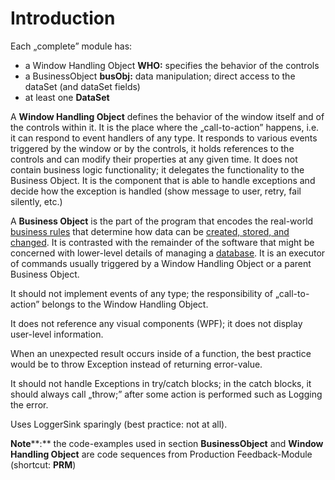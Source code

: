 # Introduction

Each „complete” module has:

- a Window Handling Object **WHO:**  specifies the behavior of the controls
- a BusinessObject **busObj:** data manipulation; direct access to the dataSet (and dataSet fields)
- at least one **DataSet**

A **Window Handling Object** defines the behavior of the window itself and of the controls within it. It is the place where the „call-to-action” happens, i.e. it can respond to event handlers of any type. It responds to various events triggered by the window or by the controls, it holds references to the controls and can modify their properties at any given time. It does not contain business logic functionality; it delegates the functionality to the Business Object. It is the component that is able to handle exceptions and decide how the exception is handled (show message to user, retry, fail silently, etc.)

A **Business Object** is the part of the program that encodes the real-world [business rules](https://en.wikipedia.org/wiki/Business_rule "Business rule") that determine how data can be [created, stored, and changed](https://en.wikipedia.org/wiki/Create,_read,_update_and_delete "Create, read, update and delete"). It is contrasted with the remainder of the software that might be concerned with lower-level details of managing a [database](https://en.wikipedia.org/wiki/Database "Database"). It is an executor of commands usually triggered by a Window Handling Object or a parent Business Object.

It should not implement events of any type; the responsibility of „call-to-action” belongs to the Window Handling Object.

It does not reference any visual components (WPF); it does not display user-level information.

When an unexpected result occurs inside of a function, the best practice would be to throw Exception instead of returning error-value.

It should not handle Exceptions in try/catch blocks; in the catch blocks, it should always call „throw;” after some action is performed such as Logging the error.

Uses LoggerSink sparingly (best practice: not at all).

**Note****:** the code-examples used in section **BusinessObject** and **Window Handling Object** are code sequences from Production Feedback-Module (shortcut: **PRM**)